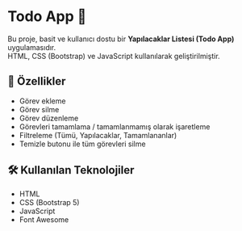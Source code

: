 # Todo App 📝

Bu proje, basit ve kullanıcı dostu bir **Yapılacaklar Listesi (Todo App)** uygulamasıdır.  
HTML, CSS (Bootstrap) ve JavaScript kullanılarak geliştirilmiştir.

## 🚀 Özellikler
- Görev ekleme
- Görev silme
- Görev düzenleme
- Görevleri tamamlama / tamamlanmamış olarak işaretleme
- Filtreleme (Tümü, Yapılacaklar, Tamamlananlar)
- Temizle butonu ile tüm görevleri silme

## 🛠️ Kullanılan Teknolojiler
- HTML
- CSS (Bootstrap 5)
- JavaScript
- Font Awesome
